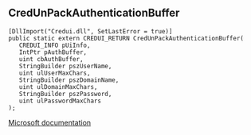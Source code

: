 ## CredUnPackAuthenticationBuffer

```
[DllImport("Credui.dll", SetLastError = true)]
public static extern CREDUI_RETURN CredUnPackAuthenticationBuffer(
   CREDUI_INFO pUiInfo,
   IntPtr pAuthBuffer,
   uint cbAuthBuffer,
   StringBuilder pszUserName,
   uint ulUserMaxChars,
   StringBuilder pszDomainName,
   uint ulDomainMaxChars,
   StringBuilder pszPassword,
   uint ulPasswordMaxChars
);
```

[Microsoft documentation](TODO)
